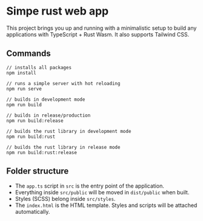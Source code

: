 # Simpe rust web app

This project brings you up and running with a minimalistic setup to build any applications with TypeScript + Rust Wasm. It also supports Tailwind CSS.

## Commands
```
// installs all packages
npm install

// runs a simple server with hot reloading
npm run serve

// builds in development mode
npm run build

// builds in release/production
npm run build:release

// builds the rust library in development mode
npm run build:rust

// builds the rust library in release mode
npm run build:rust:release
```
## Folder structure
- The `app.ts` script in `src`  is the entry point of the application.
- Everything inside `src/public` will be moved in `dist/public` when built.
- Styles (SCSS) belong inside `src/styles`.
- The `index.html` is the HTML template. Styles and scripts will be attached automatically.